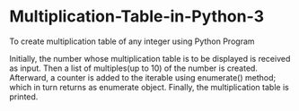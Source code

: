 # Multiplication-Table-in-Python-3
To create multiplication table of any integer using Python Program

Initially, the number whose multiplication table is to be displayed is received as input. Then a list of multiples(up to 10) of the number is created. Afterward, a counter is added to the iterable using enumerate() method; which in turn returns as enumerate object. Finally, the multiplication table is printed.
